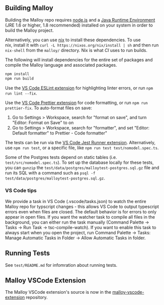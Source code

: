 ## Building Malloy

Building the Malloy repo requires [node.js](https://nodejs.org/en/download/) and a [Java Runtime Environment](https://www.oracle.com/java/technologies/javase-jre8-downloads.html) (JRE 1.6 or higher, 1.8 recommended) installed on your system in order to build the Malloy project.

Alternatively, you can use [nix](https://nixos.org/) to install these dependencies. To use nix, install it with `curl -L https://nixos.org/nix/install | sh` and then run `nix-shell` from the `malloy/` directory. Nix is what _CI_ uses to run builds.

The following will install dependencies for the entire set of packages and compile the Malloy language and associated packages.

```bash
npm install
npm run build
```

Use the [VS Code ESLint extension](https://marketplace.visualstudio.com/items?itemName=dbaeumer.vscode-eslint) for highlighting linter errors, or run `npm run lint --fix`.

Use the [VS Code Prettier extension](https://marketplace.visualstudio.com/items?itemName=esbenp.prettier-vscode) for code formatting, or run `npm run prettier-fix`.
To auto-format files on save:

1. Go to Settings > Workspace, search for "format on save", and turn "Editor: Format on Save" to on
2. Go to Settings > Workspace, search for "formatter", and set "Editor: Default formatter" to Prettier - Code formatter"

The tests can be run via the [VS Code Jest Runner extension](https://marketplace.visualstudio.com/items?itemName=firsttris.vscode-jest-runner). Alternatively, use `npm run test`, or a specific file, like `npm run test test/nomodel.spec.ts`.

Some of the Postgres tests depend on static tables (i.e. `test/src/nomodel.spec.ts`). To set up the database locally for these tests, you can `gunzip` the `test/data/postgres/malloytest-postgres.sql.gz` file and run its SQL with a command such as `psql -f test/data/postgres/malloytest-postgres.sql.gz`.

### VS Code tips

We provide a task in VS Code (.vscode/tasks.json) to watch the entire Malloy repo for typscript changes - this allows VS Code to output typescript errors even when files are closed. The default behavior is for errors to only appear in open files. If you want the watcher task to compile all files in the background, you can either run the task manually (Command Palette -> Tasks -> Run Task -> tsc-compile-watch). If you want to enable this task to always start when you open the project, run Command Palette -> Tasks: Manage Automatic Tasks in Folder -> Allow Automatic Tasks in folder.

## Running Tests

See `test/README.md` for infomration about running tests.

## Malloy VSCode Extension

The Malloy VSCode extension's source is now in the [malloy-vscode-extension](https://github.com/malloydata/malloy-vscode-extension) repository.

